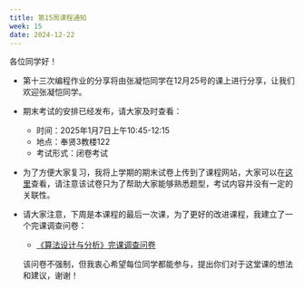 ```yaml
---
title: 第15周课程通知
week: 15
date: 2024-12-22
---
```


各位同学好！

- 第十三次编程作业的分享将由张凝恺同学在12月25号的课上进行分享，让我们欢迎张凝恺同学。

- 期末考试的安排已经发布，请大家及时查看：
    - 时间：2025年1月7日上午10:45-12:15
    - 地点：奉贤3教楼122
    - 考试形式：闭卷考试
  
- 为了方便大家复习，我将上学期的期末试卷上传到了课程网站，大家可以在[这里](../schedule)查看，请注意该试卷只为了帮助大家能够熟悉题型，考试内容并没有一定的关联性。

- 请大家注意，下周是本课程的最后一次课，为了更好的改进课程，我建立了一个完课调查问卷：

    - [《算法设计与分析》完课调查问卷](https://www.wjx.cn/vm/Q04y0lW.aspx)

    该问卷不强制，但我衷心希望每位同学都能参与，提出你们对于这堂课的想法和建议，谢谢！ 